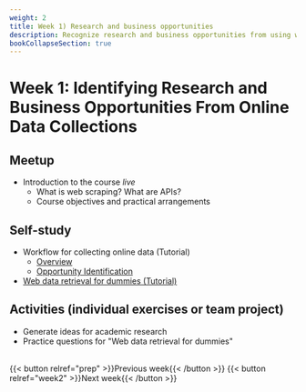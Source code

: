 ```yaml
---
weight: 2
title: Week 1) Research and business opportunities
description: Recognize research and business opportunities from using web data.
bookCollapseSection: true
---
```


# Week 1: Identifying Research and Business Opportunities From Online Data Collections

## Meetup
- Introduction to the course *live* <!-- add zoom link-->
  - What is web scraping? What are APIs? <!-- to do -->
  - Course objectives and practical arrangements <!-- to do -->

## Self-study
- Workflow for collecting online data (Tutorial)
  - [Overview](docs/tutorials/workflow/overview.md)
  - [Opportunity Identification](docs/tutorials/workflow/opportunities.md)
- [Web data retrieval for dummies (Tutorial)](docs/tutorials/webdata-for-dummies)

## Activities (individual exercises or team project)
- Generate ideas for academic research 
- Practice questions for "Web data retrieval for dummies"


<br>
{{< button relref="prep" >}}Previous week{{< /button >}}
{{< button relref="week2" >}}Next week{{< /button >}}


<!--  - Any remaining questions, please post them by DEADLINE on XXXX-->

<!--
- Reading: Web scraping workflow

- Self-study
  - Readings
    - Web scraping article Hannes/Johannes/Abhi/Andrew
    - Ethics in scraping and APIs

  - Video: Assessing research fit of web scraping and APIs [recorded]


- Self study
  - sdasd
    - data enrichment (e.g., ML APIs)
    - data collection and intelligence (e.g., search; chartmetric)
    - market research (e.g., pricewatch)

-->




<!-- Hybrid teams
-->

<!--(Module 1b: Legality and Terms of Use
paper? advice?))-->
